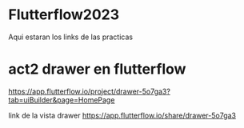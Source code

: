 # Flutterflow2023
Aqui estaran los links de las practicas

# act2 drawer en flutterflow
https://app.flutterflow.io/project/drawer-5o7ga3?tab=uiBuilder&page=HomePage

link de la vista drawer
https://app.flutterflow.io/share/drawer-5o7ga3




